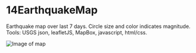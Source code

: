 # 14EarthquakeMap
Earthquake map over last 7 days. Circle size and color indicates magnitude. 
Tools: USGS json, leafletJS, MapBox, javascript, html/css.

![Image of map](https://github.com/fender101/14EarthquakeMap/earthquakes.PNG)
